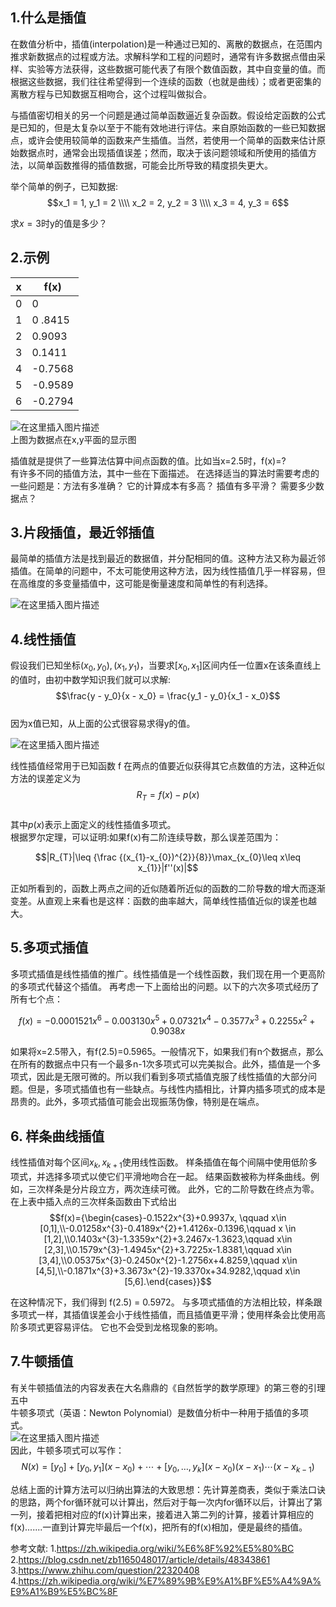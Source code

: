 ## 1.什么是插值
在数值分析中，插值(interpolation)是一种通过已知的、离散的数据点，在范围内推求新数据点的过程或方法。求解科学和工程的问题时，通常有许多数据点借由采样、实验等方法获得，这些数据可能代表了有限个数值函数，其中自变量的值。而根据这些数据，我们往往希望得到一个连续的函数（也就是曲线）；或者更密集的离散方程与已知数据互相吻合，这个过程叫做拟合。  

与插值密切相关的另一个问题是通过简单函数逼近复杂函数。假设给定函数的公式是已知的，但是太复杂以至于不能有效地进行评估。来自原始函数的一些已知数据点，或许会使用较简单的函数来产生插值。当然，若使用一个简单的函数来估计原始数据点时，通常会出现插值误差；然而，取决于该问题领域和所使用的插值方法，以简单函数推得的插值数据，可能会比所导致的精度损失更大。  


举个简单的例子，已知数据:  
$$x_1 = 1, y_1 = 2 \\\\
x_2 = 2, y_2 = 3 \\\\
x_3 = 4, y_3 = 6$$

求$x = 3$时y的值是多少？  

## 2.示例
x| f(x)
-------|----------
0 | 0
1 | 0	.8415
2 | 0.9093
3 | 0.1411
4 | -0.7568
5 | -0.9589
6 | -0.2794


![在这里插入图片描述](https://github.com/bitcarmanlee/easy-algorithm-interview-photo/blob/master/traditional-algorithm/optimization/chazhi/1.png)  
上图为数据点在x,y平面的显示图  

插值就是提供了一些算法估算中间点函数的值。比如当x=2.5时，f(x)=?  
有许多不同的插值方法，其中一些在下面描述。 在选择适当的算法时需要考虑的一些问题是：方法有多准确？ 它的计算成本有多高？ 插值有多平滑？ 需要多少数据点？  


## 3.片段插值，最近邻插值
最简单的插值方法是找到最近的数据值，并分配相同的值。这种方法又称为最近邻插值。在简单的问题中，不太可能使用这种方法，因为线性插值几乎一样容易，但在高维度的多变量插值中，这可能是衡量速度和简单性的有利选择。  

![在这里插入图片描述](https://github.com/bitcarmanlee/easy-algorithm-interview-photo/blob/master/traditional-algorithm/optimization/chazhi/2.png)  

## 4.线性插值  
假设我们已知坐标$(x_0, y_0), (x_1, y_1)$，当要求$[x_0, x_1]$区间内任一位置x在该条直线上的值时，由初中数学知识我们就可以求解:  
$$\frac{y - y_0}{x - x_0} = \frac{y_1 - y_0}{x_1 - x_0}$$  
因为x值已知，从上面的公式很容易求得y的值。  

![在这里插入图片描述](https://github.com/bitcarmanlee/easy-algorithm-interview-photo/blob/master/traditional-algorithm/optimization/chazhi/3.png)  

线性插值经常用于已知函数 f 在两点的值要近似获得其它点数值的方法，这种近似方法的误差定义为  
$$R_{T}=f(x)-p(x)$$  
其中$p(x)$表示上面定义的线性插值多项式。  
根据罗尔定理，可以证明:如果f(x)有二阶连续导数，那么误差范围为：  

$$|R_{T}|\leq {\frac {(x_{1}-x_{0})^{2}}{8}}\max_{x_{0}\leq x\leq x_{1}}|f''(x)|$$    

正如所看到的，函数上两点之间的近似随着所近似的函数的二阶导数的增大而逐渐变差。从直观上来看也是这样：函数的曲率越大，简单线性插值近似的误差也越大。  

## 5.多项式插值  
多项式插值是线性插值的推广。线性插值是一个线性函数，我们现在用一个更高阶的多项式代替这个插值。 再考虑一下上面给出的问题。以下的六次多项式经历了所有七个点：  

$$f(x)=-0.0001521x^{6}-0.003130x^{5}+0.07321x^{4}-0.3577x^{3}+0.2255x^{2}+0.9038x$$  

如果将x=2.5带入，有f(2.5)=0.5965。一般情况下，如果我们有n个数据点，那么在所有的数据点中只有一个最多n-1次多项式可以完美拟合。此外，插值是一个多项式，因此是无限可微的。所以我们看到多项式插值克服了线性插值的大部分问题。但是，多项式插值也有一些缺点。与线性内插相比，计算内插多项式的成本是昂贵的。此外，多项式插值可能会出现振荡伪像，特别是在端点。  

## 6. 样条曲线插值
线性插值对每个区间$x_k, x_{k+1}$使用线性函数。 样条插值在每个间隔中使用低阶多项式，并选择多项式以使它们平滑地吻合在一起。 结果函数被称为样条曲线。例如，三次样条是分片段立方，两次连续可微。 此外，它的二阶导数在终点为零。 在上表中插入点的三次样条函数由下式给出  
$$f(x)={\begin{cases}-0.1522x^{3}+0.9937x, \qquad x\in [0,1],\\-0.01258x^{3}-0.4189x^{2}+1.4126x-0.1396,\qquad x \in [1,2],\\0.1403x^{3}-1.3359x^{2}+3.2467x-1.3623,\qquad x\in [2,3],\\0.1579x^{3}-1.4945x^{2}+3.7225x-1.8381,\qquad x\in [3,4],\\0.05375x^{3}-0.2450x^{2}-1.2756x+4.8259,\qquad x\in [4,5],\\-0.1871x^{3}+3.3673x^{2}-19.3370x+34.9282,\qquad x\in [5,6].\end{cases}}$$  

在这种情况下，我们得到 f(2.5) = 0.5972。 与多项式插值的方法相比较，样条跟多项式一样，其插值误差会小于线性插值，而且插值更平滑；使用样条会比使用高阶多项式更容易评估。 它也不会受到龙格现象的影响。  

## 7.牛顿插值
有关牛顿插值法的内容发表在大名鼎鼎的《自然哲学的数学原理》的第三卷的引理五中  
牛顿多项式（英语：Newton Polynomial）是数值分析中一种用于插值的多项式。  
![在这里插入图片描述](https://github.com/bitcarmanlee/easy-algorithm-interview-photo/blob/master/traditional-algorithm/optimization/chazhi/4.png)  
因此，牛顿多项式可以写作：  
$$N(x)=[y_{0}]+[y_{0},y_{1}](x-x_{0})+\cdots +[y_{0},\ldots ,y_{k}](x-x_{0})(x-x_{1})\cdots (x-x_{k-1})$$  

总结上面的计算方法可以归纳出算法的大致思想：先计算差商表，类似于乘法口诀的思路，两个for循环就可以计算出，然后对于每一次内for循环以后，计算出了第一列，接着把相对应的f(x)计算出来，接着进入第二列的计算，接着计算相应的f(x).......一直到计算完毕最后一个f(x)，把所有的f(x)相加，便是最终的插值。  


参考文献:
1.https://zh.wikipedia.org/wiki/%E6%8F%92%E5%80%BC  
2.https://blog.csdn.net/zb1165048017/article/details/48343861  
3.https://www.zhihu.com/question/22320408  
4.https://zh.wikipedia.org/wiki/%E7%89%9B%E9%A1%BF%E5%A4%9A%E9%A1%B9%E5%BC%8F  